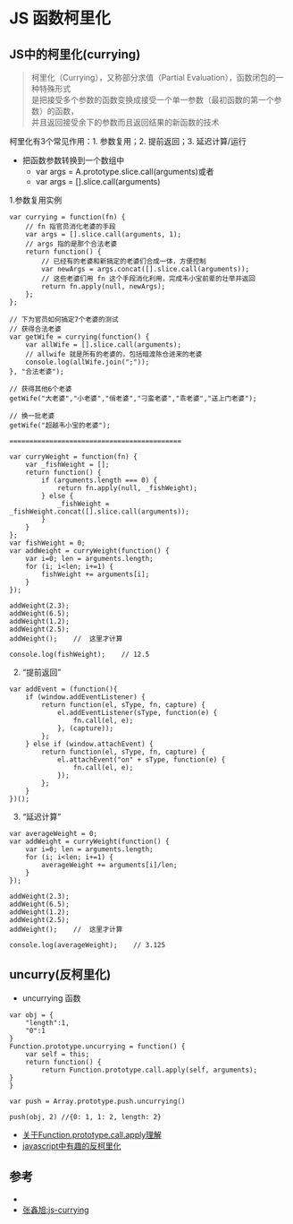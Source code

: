 # JS 函数柯里化

## JS中的柯里化(currying)


>柯里化（Currying），又称部分求值（Partial Evaluation），函数闭包的一种特殊形式  
  是把接受多个参数的函数变换成接受一个单一参数（最初函数的第一个参数）的函数，  
  并且返回接受余下的参数而且返回结果的新函数的技术  


柯里化有3个常见作用：1. 参数复用；2. 提前返回；3. 延迟计算/运行

* 把函数参数转换到一个数组中
  - var args = A.prototype.slice.call(arguments)或者
  - var args = [].slice.call(arguments)


1.参数复用实例
```
var currying = function(fn) {
    // fn 指官员消化老婆的手段
    var args = [].slice.call(arguments, 1);
    // args 指的是那个合法老婆
    return function() {
        // 已经有的老婆和新搞定的老婆们合成一体，方便控制
        var newArgs = args.concat([].slice.call(arguments));
        // 这些老婆们用 fn 这个手段消化利用，完成韦小宝前辈的壮举并返回
        return fn.apply(null, newArgs);
    };
};

// 下为官员如何搞定7个老婆的测试
// 获得合法老婆
var getWife = currying(function() {
    var allWife = [].slice.call(arguments);
    // allwife 就是所有的老婆的，包括暗渡陈仓进来的老婆
    console.log(allWife.join(";"));
}, "合法老婆");

// 获得其他6个老婆
getWife("大老婆","小老婆","俏老婆","刁蛮老婆","乖老婆","送上门老婆");

// 换一批老婆
getWife("超越韦小宝的老婆");

===========================================

var curryWeight = function(fn) {
    var _fishWeight = [];
    return function() {
        if (arguments.length === 0) {
            return fn.apply(null, _fishWeight);
        } else {
            _fishWeight = _fishWeight.concat([].slice.call(arguments));
        }
    }
};
var fishWeight = 0;
var addWeight = curryWeight(function() {
    var i=0; len = arguments.length;
    for (i; i<len; i+=1) {
        fishWeight += arguments[i];
    }
});

addWeight(2.3);
addWeight(6.5);
addWeight(1.2);
addWeight(2.5);
addWeight();    //  这里才计算

console.log(fishWeight);    // 12.5
```
2. “提前返回”
```
var addEvent = (function(){
    if (window.addEventListener) {
        return function(el, sType, fn, capture) {
            el.addEventListener(sType, function(e) {
                fn.call(el, e);
            }, (capture));
        };
    } else if (window.attachEvent) {
        return function(el, sType, fn, capture) {
            el.attachEvent("on" + sType, function(e) {
                fn.call(el, e);
            });
        };
    }
})();
```

3. “延迟计算”

```
var averageWeight = 0;
var addWeight = curryWeight(function() {
    var i=0; len = arguments.length;
    for (i; i<len; i+=1) {
        averageWeight += arguments[i]/len;
    }
});

addWeight(2.3);
addWeight(6.5);
addWeight(1.2);
addWeight(2.5);
addWeight();    //  这里才计算

console.log(averageWeight);    // 3.125
```

## uncurry(反柯里化)

- uncurrying 函数
```
var obj = {
    "length":1,
    "0":1
}
Function.prototype.uncurrying = function() {
    var self = this;
    return function() {
        return Function.prototype.call.apply(self, arguments);
}
}

var push = Array.prototype.push.uncurrying()

push(obj, 2) //{0: 1, 1: 2, length: 2}
```

- [关于Function.prototype.call.apply理解](https://www.cnblogs.com/chaky/articles/9059207.html)
- [javascript中有趣的反柯里化](http://www.cnblogs.com/hustskyking/archive/2013/04/09/uncurrying.html)

## 参考
- []()
- [张鑫旭:js-currying](http://www.zhangxinxu.com/wordpress/2013/02/js-currying/)

